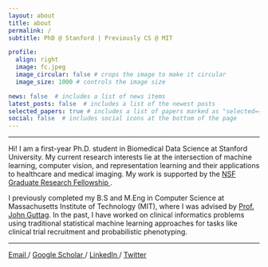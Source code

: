 ```yaml
---
layout: about
title: about
permalink: /
subtitle: PhD @ Stanford | Previously CS @ MIT

profile:
  align: right
  image: fc.jpeg
  image_circular: false # crops the image to make it circular
  image_size: 1000 # controls the image size

news: false  # includes a list of news items
latest_posts: false  # includes a list of the newest posts
selected_papers: true # includes a list of papers marked as "selected={true}"
social: false  # includes social icons at the bottom of the page
---
```

---

Hi! I am a first-year Ph.D. student in Biomedical Data Science at Stanford University. My current research interests lie at the intersection of machine learning, computer vision, and representation learning and their applications to healthcare and medical imaging. My work is supported by the <a href="https://www.nsfgrfp.org/" target="_blank"> NSF Graduate Research Fellowship </a>.

I previously completed my B.S and M.Eng in Computer Science at Massachusetts Institute of Technology (MIT), where I was advised by <a href="https://people.csail.mit.edu/guttag/" target="_blank">Prof. John Guttag</a>.  In the past, I have worked on clinical informatics problems using traditional statistical machine learning approaches for tasks like clinical trial recruitment and probabilistic phenotyping.

---

<a href="mailto:fcai@mit.edu"> Email </a> / <a href="https://scholar.google.com/citations?user=9h7KpuAAAAAJ&hl=en"> Google Scholar </a> / <a href="https://www.linkedin.com/in/fiona-cai/"> LinkedIn </a> / <a href="https://twitter.com/fionaxcai"> Twitter </a>